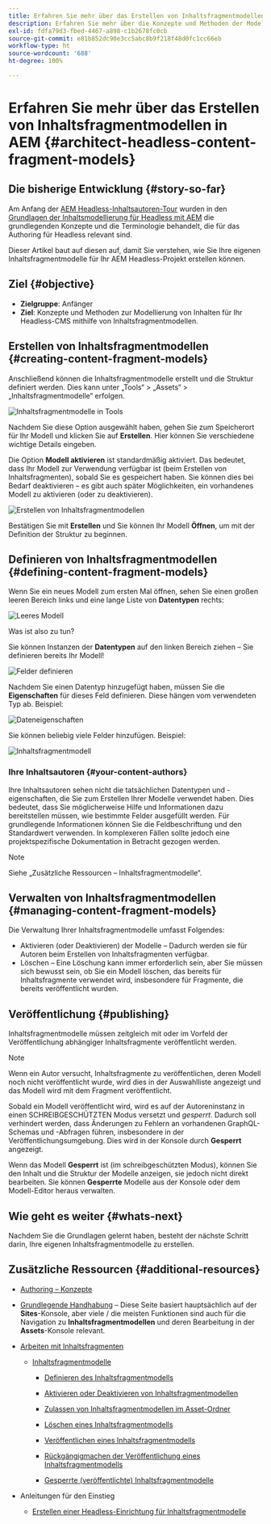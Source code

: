 ```yaml
---
title: Erfahren Sie mehr über das Erstellen von Inhaltsfragmentmodellen in AEM
description: Erfahren Sie mehr über die Konzepte und Methoden der Modellierung von Inhalten für Ihr Headless-CMS mithilfe von Inhaltsfragmentmodellen.
exl-id: fdfa79d3-fbed-4467-a898-c1b2678fc0cb
source-git-commit: e81b852dc90e3cc5abc8b9f218f48d0fc1cc66eb
workflow-type: ht
source-wordcount: '688'
ht-degree: 100%

---
```


# Erfahren Sie mehr über das Erstellen von Inhaltsfragmentmodellen in AEM {#architect-headless-content-fragment-models}

## Die bisherige Entwicklung {#story-so-far}

Am Anfang der [AEM Headless-Inhaltsautoren-Tour](overview.md) wurden in den [Grundlagen der Inhaltsmodellierung für Headless mit AEM](basics.md) die grundlegenden Konzepte und die Terminologie behandelt, die für das Authoring für Headless relevant sind.

Dieser Artikel baut auf diesen auf, damit Sie verstehen, wie Sie Ihre eigenen Inhaltsfragmentmodelle für Ihr AEM Headless-Projekt erstellen können.

## Ziel {#objective}

* **Zielgruppe**: Anfänger
* **Ziel**: Konzepte und Methoden zur Modellierung von Inhalten für Ihr Headless-CMS mithilfe von Inhaltsfragmentmodellen.

<!-- which persona does this? -->
<!-- and who allows the configuration on the folders? -->

<!--
## Enabling Content Fragment Models {#enabling-content-fragment-models}

At the very start you need to enable Content Fragment Models for your site, this is done in the Configuration Browser; under Tools -> General -> Configuration Browser. You can either select to configure the global entry, or create a new configuration. For example:

![Define configuration](/help/assets/content-fragments/assets/cfm-conf-01.png)

>[!NOTE]
>
>See Additional Resources - Content Fragments in the Configuration Browser
-->

## Erstellen von Inhaltsfragmentmodellen {#creating-content-fragment-models}

Anschließend können die Inhaltsfragmentmodelle erstellt und die Struktur definiert werden. Dies kann unter „Tools“ > „Assets“ > „Inhaltsfragmentmodelle“ erfolgen.

![Inhaltsfragmentmodelle in Tools](assets/cfm-tools.png)

Nachdem Sie diese Option ausgewählt haben, gehen Sie zum Speicherort für Ihr Modell und klicken Sie auf **Erstellen**. Hier können Sie verschiedene wichtige Details eingeben.

Die Option **Modell aktivieren** ist standardmäßig aktiviert. Das bedeutet, dass Ihr Modell zur Verwendung verfügbar ist (beim Erstellen von Inhaltsfragmenten), sobald Sie es gespeichert haben. Sie können dies bei Bedarf deaktivieren – es gibt auch später Möglichkeiten, ein vorhandenes Modell zu aktivieren (oder zu deaktivieren).

![Erstellen von Inhaltsfragmentmodellen](/help/assets/content-fragments/assets/cfm-models-02.png)

Bestätigen Sie mit **Erstellen** und Sie können Ihr Modell **Öffnen**, um mit der Definition der Struktur zu beginnen.

## Definieren von Inhaltsfragmentmodellen {#defining-content-fragment-models}

Wenn Sie ein neues Modell zum ersten Mal öffnen, sehen Sie einen großen leeren Bereich links und eine lange Liste von **Datentypen** rechts:

![Leeres Modell](/help/assets/content-fragments/assets/cfm-models-03.png)

Was ist also zu tun?

Sie können Instanzen der **Datentypen** auf den linken Bereich ziehen – Sie definieren bereits Ihr Modell!

![Felder definieren](/help/assets/content-fragments/assets/cfm-models-04.png)

Nachdem Sie einen Datentyp hinzugefügt haben, müssen Sie die **Eigenschaften** für dieses Feld definieren. Diese hängen vom verwendeten Typ ab. Beispiel:

![Dateneigenschaften](/help/assets/content-fragments/assets/cfm-models-05.png)

Sie können beliebig viele Felder hinzufügen. Beispiel:

![Inhaltsfragmentmodell](/help/assets/content-fragments/assets/cfm-models-07.png)

### Ihre Inhaltsautoren {#your-content-authors}

Ihre Inhaltsautoren sehen nicht die tatsächlichen Datentypen und -eigenschaften, die Sie zum Erstellen Ihrer Modelle verwendet haben. Dies bedeutet, dass Sie möglicherweise Hilfe und Informationen dazu bereitstellen müssen, wie bestimmte Felder ausgefüllt werden. Für grundlegende Informationen können Sie die Feldbeschriftung und den Standardwert verwenden. In komplexeren Fällen sollte jedoch eine projektspezifische Dokumentation in Betracht gezogen werden.

>[!NOTE]
>
>Siehe „Zusätzliche Ressourcen – Inhaltsfragmentmodelle“.

## Verwalten von Inhaltsfragmentmodellen {#managing-content-fragment-models}

<!-- needs more details -->

Die Verwaltung Ihrer Inhaltsfragmentmodelle umfasst Folgendes:

* Aktivieren (oder Deaktivieren) der Modelle – Dadurch werden sie für Autoren beim Erstellen von Inhaltsfragmenten verfügbar.
* Löschen – Eine Löschung kann immer erforderlich sein, aber Sie müssen sich bewusst sein, ob Sie ein Modell löschen, das bereits für Inhaltsfragmente verwendet wird, insbesondere für Fragmente, die bereits veröffentlicht wurden.

## Veröffentlichung {#publishing}

<!-- needs more details -->

Inhaltsfragmentmodelle müssen zeitgleich mit oder im Vorfeld der Veröffentlichung abhängiger Inhaltsfragmente veröffentlicht werden.

>[!NOTE]
>
>Wenn ein Autor versucht, Inhaltsfragmente zu veröffentlichen, deren Modell noch nicht veröffentlicht wurde, wird dies in der Auswahlliste angezeigt und das Modell wird mit dem Fragment veröffentlicht.

Sobald ein Modell veröffentlicht wird, wird es auf der Autoreninstanz in einen SCHREIBGESCHÜTZTEN Modus versetzt und *gesperrt*. Dadurch soll verhindert werden, dass Änderungen zu Fehlern an vorhandenen GraphQL-Schemas und -Abfragen führen, insbesondere in der Veröffentlichungsumgebung. Dies wird in der Konsole durch **Gesperrt** angezeigt.

Wenn das Modell **Gesperrt** ist (im schreibgeschützten Modus), können Sie den Inhalt und die Struktur der Modelle anzeigen, sie jedoch nicht direkt bearbeiten. Sie können **Gesperrte** Modelle aus der Konsole oder dem Modell-Editor heraus verwalten.

## Wie geht es weiter {#whats-next}

Nachdem Sie die Grundlagen gelernt haben, besteht der nächste Schritt darin, Ihre eigenen Inhaltsfragmentmodelle zu erstellen.

## Zusätzliche Ressourcen {#additional-resources}

* [Authoring – Konzepte](/help/sites-cloud/authoring/getting-started/concepts.md)

* [Grundlegende Handhabung](/help/sites-cloud/authoring/getting-started/basic-handling.md) – Diese Seite basiert hauptsächlich auf der **Sites**-Konsole, aber viele / die meisten Funktionen sind auch für die Navigation zu **Inhaltsfragmentmodellen** und deren Bearbeitung in der **Assets**-Konsole relevant.

* [Arbeiten mit Inhaltsfragmenten](/help/assets/content-fragments/content-fragments.md)

   * [Inhaltsfragmentmodelle](/help/assets/content-fragments/content-fragments-models.md)

      * [Definieren des Inhaltsfragmentmodells](/help/assets/content-fragments/content-fragments-models.md#defining-your-content-fragment-model)

      * [Aktivieren oder Deaktivieren von Inhaltsfragmentmodellen](/help/assets/content-fragments/content-fragments-models.md#enabling-disabling-a-content-fragment-model)

      * [Zulassen von Inhaltsfragmentmodellen im Asset-Ordner](/help/assets/content-fragments/content-fragments-models.md#allowing-content-fragment-models-assets-folder)

      * [Löschen eines Inhaltsfragmentmodells](/help/assets/content-fragments/content-fragments-models.md#deleting-a-content-fragment-model)

      * [Veröffentlichen eines Inhaltsfragmentmodells](/help/assets/content-fragments/content-fragments-models.md#publishing-a-content-fragment-model)

      * [Rückgängigmachen der Veröffentlichung eines Inhaltsfragmentmodells](/help/assets/content-fragments/content-fragments-models.md#unpublishing-a-content-fragment-model)

      * [Gesperrte (veröffentlichte) Inhaltsfragmentmodelle](/help/assets/content-fragments/content-fragments-models.md#locked-published-content-fragment-models)

* Anleitungen für den Einstieg

   * [Erstellen einer Headless-Einrichtung für Inhaltsfragmentmodelle](/help/headless/setup/create-content-model.md)
